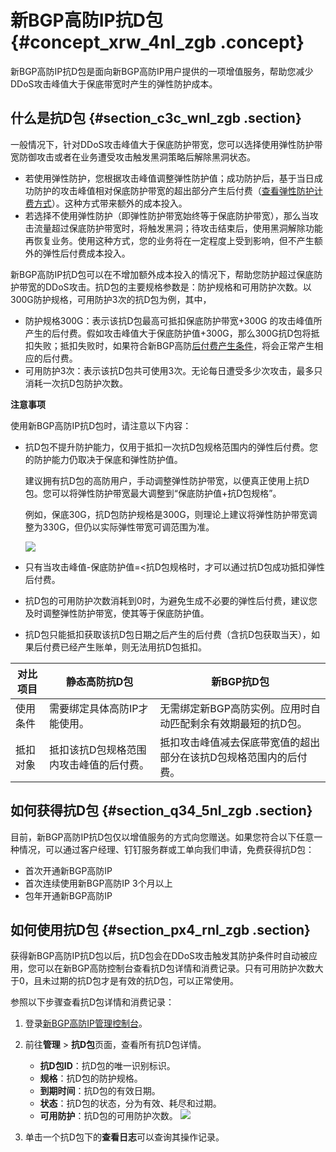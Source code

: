 # 新BGP高防IP抗D包 {#concept_xrw_4nl_zgb .concept}

新BGP高防IP抗D包是面向新BGP高防IP用户提供的一项增值服务，帮助您减少DDoS攻击峰值大于保底带宽时产生的弹性防护成本。

## 什么是抗D包 {#section_c3c_wnl_zgb .section}

一般情况下，针对DDoS攻击峰值大于保底防护带宽，您可以选择使用弹性防护带宽防御攻击或者在业务遭受攻击触发黑洞策略后解除黑洞状态。

-   若使用弹性防护，您根据攻击峰值调整弹性防护值；成功防护后，基于当日成功防护的攻击峰值相对保底防护带宽的超出部分产生后付费（[查看弹性防护计费方式](cn.zh-CN/新BGP高防IP/产品定价/新BGP高防IP计费方式.md#table_jfs_2jb_kgb)）。这种方式带来额外的成本投入。
-   若选择不使用弹性防护（即弹性防护带宽始终等于保底防护带宽），那么当攻击流量超过保底防护带宽时，将触发黑洞；待攻击结束后，使用黑洞解除功能再恢复业务。使用这种方式，您的业务将在一定程度上受到影响，但不产生额外的弹性后付费成本投入。

新BGP高防IP抗D包可以在不增加额外成本投入的情况下，帮助您防护超过保底防护带宽的DDoS攻击。抗D包的主要规格参数是：防护规格和可用防护次数。以300G防护规格，可用防护3次的抗D包为例，其中，

-   防护规格300G：表示该抗D包最高可抵扣保底防护带宽+300G 的攻击峰值所产生的后付费。假如攻击峰值大于保底防护值+300G，那么300G抗D包将抵扣失败；抵扣失败时，如果符合新BGP高防[后付费产生条件](cn.zh-CN/新BGP高防IP/产品定价/新BGP高防IP计费方式.md#)，将会正常产生相应的后付费。
-   可用防护3次：表示该抗D包共可使用3次。无论每日遭受多少次攻击，最多只消耗一次抗D包防护次数。

**注意事项**

使用新BGP高防IP抗D包时，请注意以下内容：

-   抗D包不提升防护能力，仅用于抵扣一次抗D包规格范围内的弹性后付费。您的防护能力仍取决于保底和弹性防护值。

    建议拥有抗D包的高防用户，手动调整弹性防护带宽，以便真正使用上抗D包。您可以将弹性防护带宽最大调整到“保底防护值+抗D包规格”。

    例如，保底30G，抗D包防护规格是300G，则理论上建议将弹性防护带宽调整为330G，但仍以实际弹性带宽可调范围为准。

    ![](http://static-aliyun-doc.oss-cn-hangzhou.aliyuncs.com/assets/img/134871/155185379540097_zh-CN.png)

-   只有当攻击峰值-保底防护值=<抗D包规格时，才可以通过抗D包成功抵扣弹性后付费。
-   抗D包的可用防护次数消耗到0时，为避免生成不必要的弹性后付费，建议您及时调整弹性防护带宽，使其等于保底防护值。
-   抗D包只能抵扣获取该抗D包日期之后产生的后付费（含抗D包获取当天），如果后付费已经产生账单，则无法用抗D包抵扣。

|对比项目|静态高防抗D包|新BGP抗D包|
|----|-------|-------|
|使用条件|需要绑定具体高防IP才能使用。|无需绑定新BGP高防实例。应用时自动匹配剩余有效期最短的抗D包。|
|抵扣对象|抵扣该抗D包规格范围内攻击峰值的后付费。|抵扣攻击峰值减去保底带宽值的超出部分在该抗D包规格范围内的后付费。|

## 如何获得抗D包 {#section_q34_5nl_zgb .section}

目前，新BGP高防IP抗D包仅以增值服务的方式向您赠送。如果您符合以下任意一种情况，可以通过客户经理、钉钉服务群或工单向我们申请，免费获得抗D包：

-   首次开通新BGP高防IP
-   首次连续使用新BGP高防IP 3个月以上
-   包年开通新BGP高防IP

## 如何使用抗D包 {#section_px4_rnl_zgb .section}

获得新BGP高防IP抗D包以后，抗D包会在DDoS攻击触发其防护条件时自动被应用，您可以在新BGP高防控制台查看抗D包详情和消费记录。只有可用防护次数大于0，且未过期的抗D包才是有效的抗D包，可以正常使用。

参照以下步骤查看抗D包详情和消费记录：

1.  登录[新BGP高防IP管理控制台](https://yundunnext.console.aliyun.com/?p=ddoscoo#/report)。
2.  前往**管理** \> **抗D包**页面，查看所有抗D包详情。

    -   **抗D包ID**：抗D包的唯一识别标识。
    -   **规格**：抗D包的防护规格。
    -   **到期时间**：抗D包的有效日期。
    -   **状态**：抗D包的状态，分为有效、耗尽和过期。
    -   **可用防护**：抗D包的可用防护次数。
    ![](http://static-aliyun-doc.oss-cn-hangzhou.aliyuncs.com/assets/img/134871/155185379540098_zh-CN.png)

3.  单击一个抗D包下的**查看日志**可以查询其操作记录。

